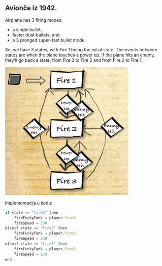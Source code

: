 ## Avionče iz 1942.

Airplane has 3 firing modes:
* a single bullet,
* faster dual-bullets, and
* a 3 pronged super-fast bullet mode.

So, we have 3 states, with Fire 1 being the initial state. The events between states are when the plane touches a power up. If the plane hits an enemy, they’ll go back a state, from Fire 3 to Fire 2 and from Fire 2 to Fire 1.

![avionce-1942](slike/avionce-1942.jpg?row=true)

Implementacija u kodu:

```js
if state == "fire1" then
    fireFunkyFunk = player.fire1
    fireSpeed = 300
elseif state == "fire2" then
    fireFunkyFunk = player.fire2
    fireSpeed = 200
elseif state == "fire3" then
    fireFunkyFunk = player.fire3
    fireSpeed = 150
end
```
